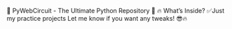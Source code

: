 ﻿🚀 PyWebCircuit - The Ultimate Python Repository 🐍
🔥 What’s Inside? ✅Just my practice projects
Let me know if you want any tweaks! 😎🔥
